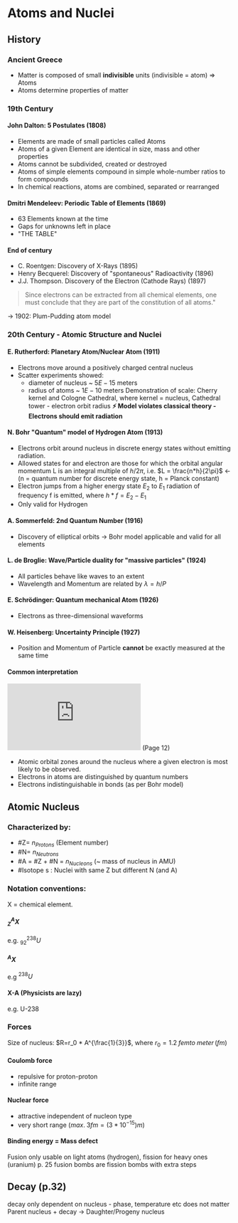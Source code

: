 # Atoms and Nuclei
## History

### Ancient Greece
- Matter is composed of small **indivisible** units (indivisible = atom) => Atoms
- Atoms determine properties of matter
### 19th Century 
#### John Dalton: 5 Postulates (1808)
- Elements are made of small particles called Atoms
- Atoms of a given Element are identical in size, mass and other properties
- Atoms cannot be subdivided, created or destroyed
- Atoms of simple elements compound in simple whole-number ratios to form compounds
- In chemical reactions, atoms are combined, separated or rearranged
#### Dmitri Mendeleev: Periodic Table of Elements (1869)
- 63 Elements known at the time
- Gaps for unknowns left in place
- "THE TABLE"
#### End of century
- C. Roentgen: Discovery of X-Rays (1895)
- Henry Becquerel: Discovery of "spontaneous" Radioactivity (1896)
- J.J. Thompson. Discovery of the Electron (Cathode Rays) (1897)
> 	Since electrons can be extracted from all chemical elements, one must
	conclude that they are part of the constitution of all atoms."

-> 1902: Plum-Pudding atom model
### 20th Century - Atomic Structure and Nuclei
#### E. Rutherford: Planetary Atom/Nuclear Atom (1911)
- Electrons move around a positively charged central nucleus
- Scatter experiments showed:
	- diameter of nucleus ~ $5E-15$ meters
	- radius of atoms ~ $1E-10$ meters
	Demonstration of scale: Cherry kernel and Cologne Cathedral, where kernel = nucleus, Cathedral tower - electron orbit radius
	**⚡ Model violates classical theory - Electrons should emit radiation**
#### N. Bohr "Quantum" model of Hydrogen Atom (1913)
- Electrons orbit around nucleus in discrete energy states without emitting radiation.
- Allowed states for and electron are those for which the orbital angular momentum L is an integral multiple of $h/2\pi$, i.e. $L = \frac{n*h}{2\pi}$ ← (n = quantum number for discrete energy state,  h = Planck constant)
- Electron jumps from a higher energy state $E_2$ to $E_1$ radiation of frequency f is emitted, where $h*f = E_2 -E_1$
- Only valid for Hydrogen
#### A. Sommerfeld: 2nd Quantum Number (1916)
- Discovery of elliptical orbits → Bohr model applicable and valid for all elements
#### L. de Broglie: Wave/Particle duality for "massive particles" (1924)
- All particles behave like waves to an extent
- Wavelength and Momentum are related by $\lambda = h/P$
#### E. Schrödinger: Quantum mechanical Atom (1926)
- Electrons as three-dimensional waveforms
#### W. Heisenberg: Uncertainty Principle (1927)
- Position and Momentum of Particle **cannot** be exactly measured at the same time
#### Common interpretation
![Atom - Then and Now](http://abyss.uoregon.edu/~js/21st_century_science/lectures/lec05.html) 
(Page 12)
-  Atomic orbital zones around the nucleus where a given electron is most likely to be observed.
- Electrons in atoms are distinguished by quantum numbers
- Electrons indistinguishable in bonds (as per Bohr model)

## Atomic Nucleus

### Characterized by:
- #Z= $n_{Protons}$ (Element number)
- #N=  $n_{Neutrons}$
- #A = #Z + #N = $n_{Nucleons}$ (~ mass of nucleus in AMU)
- #Isotope s : Nuclei with same Z but different N (and A) 
### Notation conventions:
X = chemical element.
#### $_Z^A X$
e.g. $_{92}^{238}U$
#### $^A X$
e.g $^{238}U$
#### X-A (Physicists are lazy)
e.g. U-238
### Forces
Size of nucleus: $R=r_0 * A^{\frac{1}{3}}$, where $r_0 = 1.2\; femto\;meter\, (fm)$
#### Coulomb force
- repulsive for proton-proton
- infinite range
#### Nuclear force
- attractive independent of nucleon type
- very short range ($max.\; 3 fm = (3*10^{-15})m$)
#### Binding energy = Mass defect





Fusion only usable on light atoms (hydrogen), fission for heavy ones (uranium) p. 25
fusion bombs are fission bombs with extra steps


## Decay (p.32)
decay only dependent on nucleus - phase, temperature etc does not matter
Parent nucleus + decay -> Daughter/Progeny nucleus
